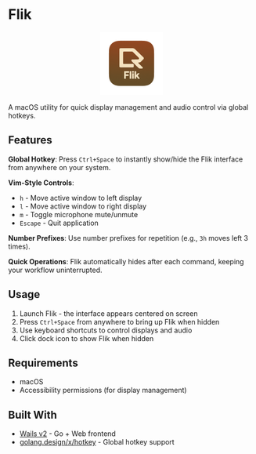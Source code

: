 # Flik

<p align="center">
  <img src="build/appicon.png" alt="Flik Icon" width="128" height="128">
</p>

A macOS utility for quick display management and audio control via global hotkeys.

## Features

**Global Hotkey**: Press `Ctrl+Space` to instantly show/hide the Flik interface from anywhere on your system.

**Vim-Style Controls**:
- `h` - Move active window to left display
- `l` - Move active window to right display  
- `m` - Toggle microphone mute/unmute
- `Escape` - Quit application

**Number Prefixes**: Use number prefixes for repetition (e.g., `3h` moves left 3 times).

**Quick Operations**: Flik automatically hides after each command, keeping your workflow uninterrupted.

## Usage

1. Launch Flik - the interface appears centered on screen
2. Press `Ctrl+Space` from anywhere to bring up Flik when hidden
3. Use keyboard shortcuts to control displays and audio
4. Click dock icon to show Flik when hidden

## Requirements

- macOS
- Accessibility permissions (for display management)

## Built With

- [Wails v2](https://wails.io/) - Go + Web frontend
- [golang.design/x/hotkey](https://github.com/golang-design/hotkey) - Global hotkey support